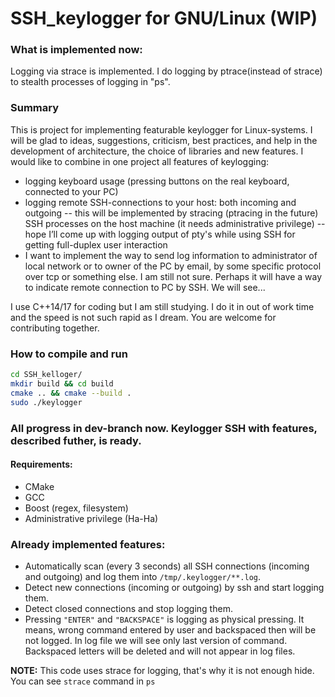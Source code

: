 # SSH_keylogger for GNU/Linux (WIP)
### What is implemented now:
Logging via strace is implemented. I do logging by ptrace(instead of strace) to stealth processes of logging in "ps".

### Summary
This is project for implementing featurable keylogger for Linux-systems. I will be glad to ideas, suggestions, criticism, best practices, and help in the development of architecture, the choice of libraries and new features.
I would like to combine in one project all features of keylogging:
 - logging keyboard usage (pressing buttons on the real keyboard, connected to your PC)
 - logging remote SSH-connections to your host: both incoming and outgoing
 -- this will be implemented by stracing (ptracing in the future) SSH processes on the host machine (it needs administrative privilege)
 -- hope I’ll come up with logging output of pty's while using SSH for getting full-duplex user interaction
 - I want to implement the way to send log information to administrator of local network or to owner of the PC by email, by some specific protocol over tcp or something else. I am still not sure. Perhaps it will have a way to indicate remote connection to PC by SSH. We will see...

I use C++14/17 for coding but I am still studying. I do it in out of work time and the speed is not such rapid as I dream. You are welcome for contributing together.

### How to compile and run

```bash
cd SSH_kelloger/
mkdir build && cd build
cmake .. && cmake --build .
sudo ./keylogger
```

### All progress in dev-branch now. Keylogger SSH with features, described futher, is ready.

#### Requirements:
 - CMake
 - GCC
 - Boost (regex, filesystem)
 - Administrative privilege (Ha-Ha)


### Already implemented features:
 - Automatically scan (every 3 seconds) all SSH connections (incoming and outgoing) and log them into ```/tmp/.keylogger/**.log```.
 - Detect new connections (incoming or outgoing) by ssh and start logging them.
 - Detect closed connections and stop logging them.
 - Pressing ```"ENTER"``` and ```"BACKSPACE"``` is logging as physical pressing. It means, wrong command entered by user and backspaced then will be not logged.
 In log file we will see only last version of command. Backspaced letters will be deleted and will not appear in log files.

**NOTE:** This code uses strace for logging, that's why it is not enough hide. You can see ```strace``` command in ```ps```
